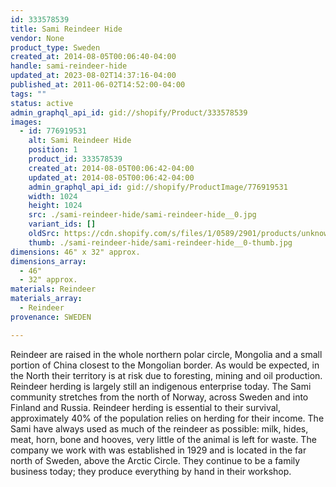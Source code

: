 ```yaml
---
id: 333578539
title: Sami Reindeer Hide
vendor: None
product_type: Sweden
created_at: 2014-08-05T00:06:40-04:00
handle: sami-reindeer-hide
updated_at: 2023-08-02T14:37:16-04:00
published_at: 2011-06-02T14:52:00-04:00
tags: ""
status: active
admin_graphql_api_id: gid://shopify/Product/333578539
images:
  - id: 776919531
    alt: Sami Reindeer Hide
    position: 1
    product_id: 333578539
    created_at: 2014-08-05T00:06:42-04:00
    updated_at: 2014-08-05T00:06:42-04:00
    admin_graphql_api_id: gid://shopify/ProductImage/776919531
    width: 1024
    height: 1024
    src: ./sami-reindeer-hide/sami-reindeer-hide__0.jpg
    variant_ids: []
    oldSrc: https://cdn.shopify.com/s/files/1/0589/2901/products/unknown.jpeg?v=1407211602
    thumb: ./sami-reindeer-hide/sami-reindeer-hide__0-thumb.jpg
dimensions: 46" x 32" approx.
dimensions_array:
  - 46"
  - 32" approx.
materials: Reindeer
materials_array:
  - Reindeer
provenance: SWEDEN

---
```


Reindeer are raised in the whole northern polar circle, Mongolia and a small portion of China closest to the Mongolian border. As would be expected, in the North their territory is at risk due to foresting, mining and oil production. Reindeer herding is largely still an indigenous enterprise today. The Sami community stretches from the north of Norway, across Sweden and into Finland and Russia. Reindeer herding is essential to their survival, approximately 40% of the population relies on herding for their income. The Sami have always used as much of the reindeer as possible: milk, hides, meat, horn, bone and hooves, very little of the animal is left for waste. The company we work with was established in 1929 and is located in the far north of Sweden, above the Arctic Circle. They continue to be a family business today; they produce everything by hand in their workshop.